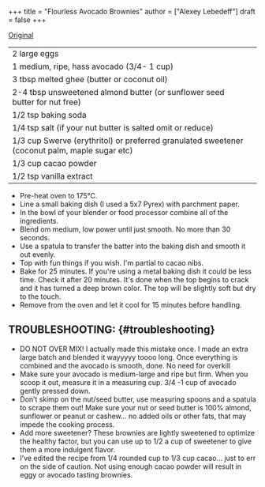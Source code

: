 +++
title = "Flourless Avocado Brownies"
author = ["Alexey Lebedeff"]
draft = false
+++

[Original](https://thecastawaykitchen.com/2017/04/flourless-avocado-brownies-paleo-keto-low-carb-grain-free/)

|                                                                                               |   |
|-----------------------------------------------------------------------------------------------|---|
| 2 large eggs                                                                                  |   |
| 1 medium, ripe, hass avocado (3/4- 1 cup)                                                     |   |
| 3 tbsp melted ghee (butter or coconut oil)                                                    |   |
| 2-4 tbsp unsweetened almond butter (or sunflower seed butter for nut free)                    |   |
| 1/2 tsp baking soda                                                                           |   |
| 1/4 tsp salt (if your nut butter is salted omit or reduce)                                    |   |
| 1/3 cup Swerve (erythritol) or preferred granulated sweetener (coconut palm, maple sugar etc) |   |
| 1/3 cup cacao powder                                                                          |   |
| 1/2 tsp vanilla extract                                                                       |   |

-   Pre-heat oven to 175℃.
-   Line a small baking dish (I used a 5x7 Pyrex) with parchment paper.
-   In the bowl of your blender or food processor combine all of the ingredients.
-   Blend om medium, low power until just smooth. No more than 30 seconds.
-   Use a spatula to transfer the batter into the baking dish and smooth it out evenly.
-   Top with fun things if you wish. I'm partial to cacao nibs.
-   Bake for 25 minutes. If you're using a metal baking dish it could be less time. Check it after 20 minutes. It's done when the top begins to crack and it has turned a deep brown color. The top will be slightly soft but dry to the touch.
-   Remove from the oven and let it cool for 15 minutes before handling.


## TROUBLESHOOTING: {#troubleshooting}

-   DO NOT OVER MIX! I actually made this mistake once. I made an extra large batch and blended it wayyyyy toooo long. Once everything is combined and the avocado is smooth, done. No need for overkill
-   Make sure your avocado is medium-large and ripe but firm. When you scoop it out, measure it in a measuring cup. 3/4 -1 cup of avocado gently pressed down.
-   Don’t skimp on the nut/seed butter, use measuring spoons and a spatula to scrape them out! Make sure your nut or seed butter is 100% almond, sunflower or peanut or cashew… no added oils or other fats, that may impede the cooking process.
-   Add more sweetener? These brownies are lightly sweetened to optimize the healthy factor, but you can use up to 1/2 a cup of sweetener to give them a more indulgent flavor.
-   I’ve edited the recipe from 1/4 rounded cup to 1/3 cup cacao… just to err on the side of caution. Not using enough cacao powder will result in eggy or avocado tasting brownies.
